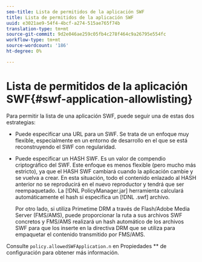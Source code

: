 ```yaml
---
seo-title: Lista de permitidos de la aplicación SWF
title: Lista de permitidos de la aplicación SWF
uuid: e3021ae9-54f4-4bcf-a274-515ae765f74b
translation-type: tm+mt
source-git-commit: 9d2e046ae259c05fb4c278f464c9a26795e554fc
workflow-type: tm+mt
source-wordcount: '186'
ht-degree: 0%

---
```



# Lista de permitidos de la aplicación SWF{#swf-application-allowlisting}

Para permitir la lista de una aplicación SWF, puede seguir una de estas dos estrategias:

* Puede especificar una URL para un SWF. Se trata de un enfoque muy flexible, especialmente en un entorno de desarrollo en el que se está reconstruyendo el SWF con regularidad.
* Puede especificar un HASH SWF. Es un valor de compendio criptográfico del SWF. Este enfoque es menos flexible (pero mucho más estricto), ya que el HASH SWF cambiará cuando la aplicación cambie y se vuelva a crear. En esta situación, todo el contenido enlazado al HASH anterior no se reproducirá en el nuevo reproductor y tendrá que ser reempaquetado. La [!DNL PolicyManager.jar] herramienta calculará automáticamente el hash si especifica un [!DNL .swf] archivo.

   Por otro lado, si utiliza Primetime DRM a través de Flash/Adobe Media Server (FMS/AMS), puede proporcionar la ruta a sus archivos SWF concretos y FMS/AMS realizará un hash automático de los archivos SWF para que los inserte en la directiva DRM que se utiliza para empaquetar el contenido transmitido por FMS/AMS.

Consulte `policy.allowedSWFApplication.n` en Propiedades ** de configuración para obtener más información.

